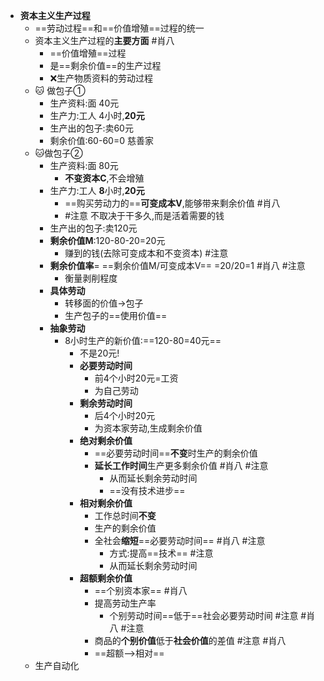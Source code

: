 - **资本主义生产过程**
	- ==劳动过程==和==价值增殖==过程的统一
	- 资本主义生产过程的**主要方面** #肖八 
		- ==价值增殖==过程
		- 是==剩余价值==的生产过程
		- ❌生产物质资料的劳动过程
	- 🐱 做包子①
		- 生产资料:面 40元
		- 生产力:工人 4小时,**20元**
		- 生产出的包子:卖60元 
		- 剩余价值:60-60=0 慈善家
	- 🐱做包子②
		- 生产资料:面 80元
			- **不变资本C**,不会增殖
		- 生产力:工人 **8**小时,**20元**
			- ==购买劳动力的==**可变成本V**,能够带来剩余价值 #肖八
			- #注意 不取决于干多久,而是活着需要的钱
		- 生产出的包子:卖120元
		- **剩余价值M**:120-80-20=20元
			- 赚到的钱(去除可变成本和不变资本) #注意
		- **剩余价值率**= ==剩余价值M/可变成本V== =20/20=1 #肖八 #注意
			- 衡量剥削程度
		- **具体劳动**
			- 转移面的价值->包子
			- 生产包子的==使用价值==
		- **抽象劳动**
			- 8小时生产的新价值:==120-80=40元==
				- 不是20元!
				- **必要劳动时间**
					- 前4个小时20元=工资
					- 为自己劳动
				- **剩余劳动时间**
					- 后4个小时20元
					- 为资本家劳动,生成剩余价值
				- **绝对剩余价值**
					- ==必要劳动时间==**不变**时生产的剩余价值
					- **延长工作时间**生产更多剩余价值 #肖八 #注意
						- 从而延长剩余劳动时间
						- ==没有技术进步==
				- **相对剩余价值**
					- 工作总时间**不变** 
					- 生产的剩余价值  
					- 全社会**缩短**==必要劳动时间== #肖八 #注意
						- 方式:提高==技术== #注意
						- 从而延长剩余劳动时间
				- **超额剩余价值** 
					- ==个别资本家== #肖八 
					- 提高劳动生产率
						- 个别劳动时间==低于==社会必要劳动时间 #注意 #肖八 #注意
					- 商品的**个别价值**低于**社会价值**的差值  #注意 #肖八
					- ==超额-->相对==
	- 生产自动化